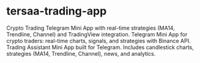 # tersaa-trading-app
Crypto Trading Telegram Mini App with real-time strategies (MA14, Trendline, Channel) and TradingView integration.  Telegram Mini App for crypto traders: real-time charts, signals, and strategies with Binance API.  Trading Assistant Mini App built for Telegram. Includes candlestick charts, strategies (MA14, Trendline, Channel), news, and analytics.
